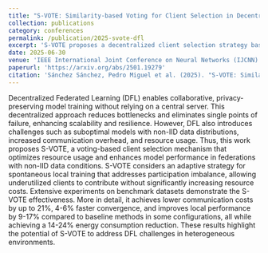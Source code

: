 ```yaml
---
title: "S-VOTE: Similarity-based Voting for Client Selection in Decentralized Federated Learning"
collection: publications
category: conferences
permalink: /publication/2025-svote-dfl
excerpt: 'S-VOTE proposes a decentralized client selection strategy based on similarity voting to improve convergence and performance in non-IID federated learning scenarios.'
date: 2025-06-30
venue: 'IEEE International Joint Conference on Neural Networks (IJCNN) 2025'
paperurl: 'https://arxiv.org/abs/2501.19279'  
citation: 'Sánchez Sánchez, Pedro Miguel et al. (2025). "S-VOTE: Similarity-based Voting for Client Selection in Decentralized Federated Learning." <i>IEEE IJCNN 2025</i>.'
---
```


Decentralized Federated Learning (DFL) enables collaborative, privacy-preserving model training without relying on a central server. This decentralized approach reduces bottlenecks and eliminates single points of failure, enhancing scalability and resilience. However, DFL also introduces challenges such as suboptimal models with non-IID data distributions, increased communication overhead, and resource usage. Thus, this work proposes S-VOTE, a voting-based client selection mechanism that optimizes resource usage and enhances model performance in federations with non-IID data conditions. S-VOTE considers an adaptive strategy for spontaneous local training that addresses participation imbalance, allowing underutilized clients to contribute without significantly increasing resource costs. Extensive experiments on benchmark datasets demonstrate the S-VOTE effectiveness. More in detail, it achieves lower communication costs by up to 21%, 4-6% faster convergence, and improves local performance by 9-17% compared to baseline methods in some configurations, all while achieving a 14-24% energy consumption reduction. These results highlight the potential of S-VOTE to address DFL challenges in heterogeneous environments. 
